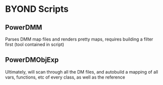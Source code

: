 # BYOND Scripts #
## PowerDMM ##
Parses DMM map files and renders pretty maps, requires building a filter first (tool contained in script)

## PowerDMObjExp ##
Ultimately, will scan through all the DM files, and autobuild a mapping of all vars, functions, etc of every class, as well as the reference
